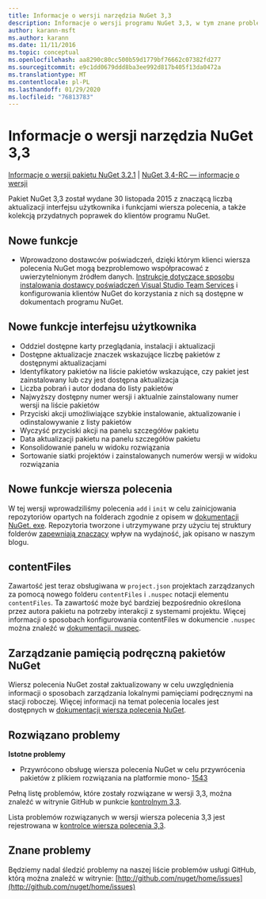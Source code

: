 ```yaml
---
title: Informacje o wersji narzędzia NuGet 3,3
description: Informacje o wersji programu NuGet 3,3, w tym znane problemy, poprawki błędów, dodane funkcje i DCR.
author: karann-msft
ms.author: karann
ms.date: 11/11/2016
ms.topic: conceptual
ms.openlocfilehash: aa8290c80cc500b59d1779bf76662c07382fd277
ms.sourcegitcommit: e9c1dd0679ddd8ba3ee992d817b405f13da0472a
ms.translationtype: MT
ms.contentlocale: pl-PL
ms.lasthandoff: 01/29/2020
ms.locfileid: "76813783"
---
```

# <a name="nuget-33-release-notes"></a>Informacje o wersji narzędzia NuGet 3,3

[Informacje o wersji pakietu NuGet 3.2.1](../release-notes/nuget-3.2.1.md) | [NuGet 3,4-RC — informacje o wersji](../release-notes/nuget-3.4-RC.md)

Pakiet NuGet 3,3 został wydane 30 listopada 2015 z znaczącą liczbą aktualizacji interfejsu użytkownika i funkcjami wiersza polecenia, a także kolekcją przydatnych poprawek do klientów programu NuGet.

## <a name="new-features"></a>Nowe funkcje

* Wprowadzono dostawców poświadczeń, dzięki którym klienci wiersza polecenia NuGet mogą bezproblemowo współpracować z uwierzytelnionym źródłem danych. [Instrukcje dotyczące sposobu instalowania dostawcy poświadczeń Visual Studio Team Services](../reference/extensibility/nuget-exe-credential-providers.md) i konfigurowania klientów NuGet do korzystania z nich są dostępne w dokumentach programu NuGet.

## <a name="new-user-interface-features"></a>Nowe funkcje interfejsu użytkownika

* Oddziel dostępne karty przeglądania, instalacji i aktualizacji
* Dostępne aktualizacje znaczek wskazujące liczbę pakietów z dostępnymi aktualizacjami
* Identyfikatory pakietów na liście pakietów wskazujące, czy pakiet jest zainstalowany lub czy jest dostępna aktualizacja
* Liczba pobrań i autor dodana do listy pakietów
* Najwyższy dostępny numer wersji i aktualnie zainstalowany numer wersji na liście pakietów
* Przyciski akcji umożliwiające szybkie instalowanie, aktualizowanie i odinstalowywanie z listy pakietów
* Wyczyść przyciski akcji na panelu szczegółów pakietu
* Data aktualizacji pakietu na panelu szczegółów pakietu
* Konsolidowanie panelu w widoku rozwiązania
* Sortowanie siatki projektów i zainstalowanych numerów wersji w widoku rozwiązania

## <a name="new-command-line-features"></a>Nowe funkcje wiersza polecenia

W tej wersji wprowadziliśmy polecenia `add` i `init` w celu zainicjowania repozytoriów opartych na folderach zgodnie z opisem w [dokumentacji NuGet. exe](../reference/nuget-exe-cli-reference.md). Repozytoria tworzone i utrzymywane przy użyciu tej struktury folderów [zapewniają znaczący](http://blog.nuget.org/20150922/Accelerate-Package-Source.html) wpływ na wydajność, jak opisano w naszym blogu.

## <a name="contentfiles"></a>contentFiles

Zawartość jest teraz obsługiwana w `project.json` projektach zarządzanych za pomocą nowego folderu `contentFiles` i `.nuspec` notacji elementu `contentFiles`.  Ta zawartość może być bardziej bezpośrednio określona przez autora pakietu na potrzeby interakcji z systemami projektu.  Więcej informacji o sposobach konfigurowania contentFiles w dokumencie `.nuspec` można znaleźć w [dokumentacji. nuspec](../reference/nuspec.md).

## <a name="nuget-locals-cache-management"></a>Zarządzanie pamięcią podręczną pakietów NuGet

Wiersz polecenia NuGet został zaktualizowany w celu uwzględnienia informacji o sposobach zarządzania lokalnymi pamięciami podręcznymi na stacji roboczej.  Więcej informacji na temat polecenia locales jest dostępnych w [dokumentacji wiersza polecenia NuGet](../reference/cli-reference/cli-ref-locals.md).

## <a name="fixed-issues"></a>Rozwiązano problemy

**Istotne problemy**

* Przywrócono obsługę wiersza polecenia NuGet w celu przywrócenia pakietów z plikiem rozwiązania na platformie mono- [1543](https://github.com/NuGet/Home/issues/1543)

Pełną listę problemów, które zostały rozwiązane w wersji 3,3, można znaleźć w witrynie GitHub w punkcie [kontrolnym 3,3](https://github.com/NuGet/Home/issues?q=is%3Aissue+milestone%3A3.3.0+is%3Aclosed).

Lista problemów rozwiązanych w wersji wiersza polecenia 3,3 jest rejestrowana w [kontrolce wiersza polecenia 3,3](https://github.com/NuGet/Home/issues?q=is%3Aissue+is%3Aclosed+milestone%3A3.3.0-commandline).

## <a name="known-issues"></a>Znane problemy

Będziemy nadal śledzić problemy na naszej liście problemów usługi GitHub, którą można znaleźć w witrynie: [http://github.com/nuget/home/issues](http://github.com/nuget/home/issues)